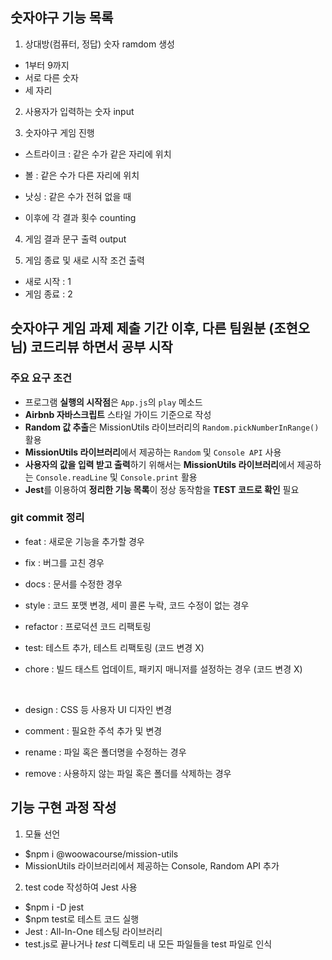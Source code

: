 ## 숫자야구 기능 목록

1. 상대방(컴퓨터, 정답) 숫자 ramdom 생성

- 1부터 9까지
- 서로 다른 숫자
- 세 자리

2. 사용자가 입력하는 숫자 input

3. 숫자야구 게임 진행

- 스트라이크 : 같은 수가 같은 자리에 위치
- 볼 : 같은 수가 다른 자리에 위치
- 낫싱 : 같은 수가 전혀 없을 때

- 이후에 각 결과 횟수 counting

4. 게임 결과 문구 출력 output

5. 게임 종료 및 새로 시작 조건 출력

- 새로 시작 : 1
- 게임 종료 : 2

## 숫자야구 게임 과제 제출 기간 이후, 다른 팀원분 (조현오님) 코드리뷰 하면서 공부 시작

### 주요 요구 조건

- 프로그램 **실행의 시작점**은 `App.js`의 `play` 메소드
- **Airbnb 자바스크립트** 스타일 가이드 기준으로 작성
- **Random 값 추출**은 MissionUtils 라이브러리의 `Random.pickNumberInRange()` 활용
- **MissionUtils 라이브러리**에서 제공하는 `Random` 및 `Console API` 사용
- **사용자의 값을 입력 받고 출력**하기 위해서는 **MissionUtils 라이브러리**에서 제공하는 `Console.readLine` 및 `Console.print` 활용
- **Jest**를 이용하여 **정리한 기능 목록**이 정상 동작함을 **TEST 코드로 확인** 필요

### git commit 정리

- feat : 새로운 기능을 추가할 경우
- fix : 버그를 고친 경우
- docs : 문서를 수정한 경우
- style : 코드 포맷 변경, 세미 콜론 누락, 코드 수정이 없는 경우
- refactor : 프로덕션 코드 리팩토링
- test: 테스트 추가, 테스트 리팩토링 (코드 변경 X)
- chore : 빌드 태스트 업데이트, 패키지 매니저를 설정하는 경우 (코드 변경 X)

  <br/>

- design : CSS 등 사용자 UI 디자인 변경
- comment : 필요한 주석 추가 및 변경
- rename : 파일 혹은 폴더명을 수정하는 경우
- remove : 사용하지 않는 파일 혹은 폴더를 삭제하는 경우

## 기능 구현 과정 작성

1. 모듈 선언

- $npm i @woowacourse/mission-utils
- MissionUtils 라이브러리에서 제공하는 Console, Random API 추가

2. test code 작성하여 Jest 사용

- $npm i -D jest
- $npm test로 테스트 코드 실행
- Jest : All-In-One 테스팅 라이브러리
- test.js로 끝나거나 _test_ 디렉토리 내 모든 파일들을 test 파일로 인식
